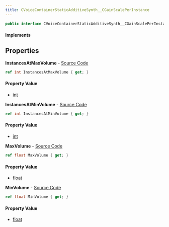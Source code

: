 ```yaml
---
title: CVoiceContainerStaticAdditiveSynth__CGainScalePerInstance
---
```


```csharp
public interface CVoiceContainerStaticAdditiveSynth__CGainScalePerInstance : ISchemaClass<CVoiceContainerStaticAdditiveSynth__CGainScalePerInstance>, ISchemaField, ISchemaClass, INativeHandle
```

#### Implements

## Properties

**InstancesAtMaxVolume** - [Source Code](https://github.com/swiftly-solution/swiftlys2/blob/master/managed/src/SwiftlyS2.Generated/Schemas/Interfaces/CVoiceContainerStaticAdditiveSynth__CGainScalePerInstance.cs#L22)

```csharp
ref int InstancesAtMaxVolume { get; }
```

#### Property Value

- [int](https://learn.microsoft.com/dotnet/api/system.int32)

**InstancesAtMinVolume** - [Source Code](https://github.com/swiftly-solution/swiftlys2/blob/master/managed/src/SwiftlyS2.Generated/Schemas/Interfaces/CVoiceContainerStaticAdditiveSynth__CGainScalePerInstance.cs#L18)

```csharp
ref int InstancesAtMinVolume { get; }
```

#### Property Value

- [int](https://learn.microsoft.com/dotnet/api/system.int32)

**MaxVolume** - [Source Code](https://github.com/swiftly-solution/swiftlys2/blob/master/managed/src/SwiftlyS2.Generated/Schemas/Interfaces/CVoiceContainerStaticAdditiveSynth__CGainScalePerInstance.cs#L20)

```csharp
ref float MaxVolume { get; }
```

#### Property Value

- [float](https://learn.microsoft.com/dotnet/api/system.single)

**MinVolume** - [Source Code](https://github.com/swiftly-solution/swiftlys2/blob/master/managed/src/SwiftlyS2.Generated/Schemas/Interfaces/CVoiceContainerStaticAdditiveSynth__CGainScalePerInstance.cs#L16)

```csharp
ref float MinVolume { get; }
```

#### Property Value

- [float](https://learn.microsoft.com/dotnet/api/system.single)

